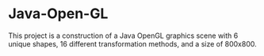 # Java-Open-GL

This project is a construction of a Java OpenGL graphics scene with 6 unique shapes, 16 different transformation methods, and a size of 800x800. 
